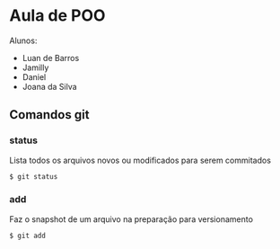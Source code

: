 # Aula de POO

Alunos:
- Luan de Barros
- Jamilly
- Daniel
- Joana da Silva

## Comandos git

### status
Lista todos os arquivos novos ou modificados para serem commitados
``` bash
$ git status
```
### add
Faz o snapshot de um arquivo na preparação para versionamento
```bash
$ git add
```
